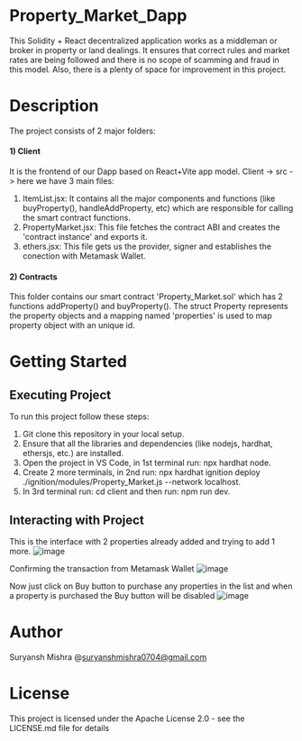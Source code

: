 # Property_Market_Dapp

This Solidity + React decentralized application works as a middleman or broker in property or land dealings. It ensures that correct rules and market rates are being followed and there is no scope of scamming and fraud in this model. Also, there is a plenty of space for improvement in this project.


# Description 
The project consists of 2 major folders:
#### 1) Client
It is the frontend of our Dapp based on React+Vite app model.
Client -> src -> here we have 3 main files: 
1) ItemList.jsx: It contains all the major components and functions (like buyProperty(), handleAddProperty, etc) which are responsible for calling the smart contract functions.
2) PropertyMarket.jsx: This file fetches the contract ABI and creates the 'contract instance' and exports it.
3) ethers.jsx: This file gets us the provider, signer and establishes the conection with Metamask Wallet.
#### 2) Contracts
This folder contains our smart contract 'Property_Market.sol' which has 2 functions addProperty() and buyProperty().
The struct Property represents the property objects and a mapping named 'properties' is used to map property object with an unique id.
# Getting Started 

## Executing Project
To run this project follow these steps:
1) Git clone this repository in your local setup.
2) Ensure that all the libraries and dependencies (like nodejs, hardhat, ethersjs, etc.) are installed.
3) Open the project in VS Code, in 1st terminal run: npx hardhat node.
4) Create 2 more terminals, in 2nd run: npx hardhat ignition deploy ./ignition/modules/Property_Market.js --network localhost.
5) In 3rd terminal run: cd client
   and then run: npm run dev.

## Interacting with Project
This is the interface with 2 properties already added and trying to add 1 more.
![image](https://github.com/SuryanshMishra01/Property_Market_Dapp/assets/116947777/18dae3b8-aad4-45b6-bb4c-bd4cf19465bb)

Confirming the transaction from Metamask Wallet
![image](https://github.com/SuryanshMishra01/Property_Market_Dapp/assets/116947777/60bb51df-c177-4162-a2e2-6af3e2914c0b)

Now just click on Buy button to purchase any properties in the list and when a property is purchased the Buy button will be disabled 
![image](https://github.com/SuryanshMishra01/Property_Market_Dapp/assets/116947777/ec58ac5e-d15c-4b85-83da-08c6fee3df1a)

# Author
Suryansh Mishra @suryanshmishra0704@gmail.com
# License
This project is licensed under the Apache License 2.0 - see the LICENSE.md file for details

